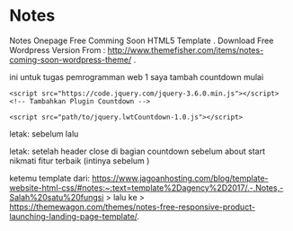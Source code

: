 Notes 
=========

Notes Onepage Free Comming Soon HTML5 Template .
Download Free Wordpress Version From : http://www.themefisher.com/items/notes-coming-soon-wordpress-theme/ . 


ini untuk tugas pemrogramman web 1
saya tambah countdown mulai
<!-- Tambahkan jQuery -->
    <script src="https://code.jquery.com/jquery-3.6.0.min.js"></script>
    <!-- Tambahkan Plugin Countdown -->
      
    <script src="path/to/jquery.lwtCountdown-1.0.js"></script>
   letak: sebelum </head>
lalu
              <!-- Countdown Initialization -->
<script>
    $(document).ready(function () {
        $('#countdown_dashboard').countDown({
            targetDate: {
                day: 31,
                month: 12,
                year: 2024,
                hour: 23,
                min: 59,
                sec: 59,
                utc: true
            },
            onComplete: function () {
                alert('Countdown selesai!');
            }
        });
    });
</script>

letak:
setelah header close di bagian countdown
sebelum about start nikmati fitur terbaik
(intinya sebelum </body>)


ketemu template dari:
https://www.jagoanhosting.com/blog/template-website-html-css/#notes:~:text=template%2Dagency%2D2017/.-,Notes,-Salah%20satu%20fungsi > lalu ke > https://themewagon.com/themes/notes-free-responsive-product-launching-landing-page-template/.
